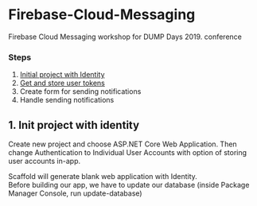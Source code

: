 # Firebase-Cloud-Messaging
Firebase Cloud Messaging workshop for DUMP Days 2019. conference

### Steps 
1. [Initial project with Identity](https://github.com/bpenovic/Firebase-Cloud-Messaging/tree/1.-Init-project-with-identity)
2. [Get and store user tokens](https://github.com/bpenovic/Firebase-Cloud-Messaging/tree/2.-Get-and-store-user-tokens) 
3. Create form for sending notifications
4. Handle sending notifications

## 1. Init project with identity
Create new project and choose ASP.NET Core Web Application. Then change Authentication to Individual User Accounts with option of storing user accounts in-app.  

Scaffold will generate blank web application with Identity.  
Before building our app, we have to update our database (inside Package Manager Console, run update-database)
